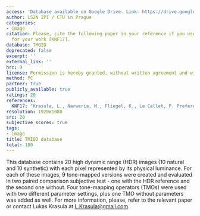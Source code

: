 ```yaml
---
access: 'Database available on Google Drive. Link: https://drive.google.com/file/d/0B7jKyX6oxhG3OUs4OHA5MFRMVWs/view?usp=sharing&resourcekey=0-ZHMdz5_I-iSWVWDFZNOpDg'
author: LS2N IPI / CTU in Prague
categories:
- image
citation: Please, cite the following paper in your reference if you use this database
  for your work [KNF17].
database: TMQID
deprecated: false
excerpt: ''
external_link: ''
hrc: 9
license: Permission is hereby granted, without written agreement and without license or royalty fees, to use, copy, modify, and distribute the data provided and its documentation for research purpose only. The data provided may not be commercially distributed. In no event shall the authors or their institutions be liable to any party for direct, indirect, special, incidental, or consequential damages arising out of the use of the data and its documentation. The authors specifically disclaim any warranties. The data provided hereunder is on an "as is" basis and the authors or their institutions have no obligation to provide maintanance, support, updates, enhancements, or modifications.
method: PC
partner: true
publicly_available: true
ratings: 20
references:
  KNF17: "Krasula, L., Narwaria, M., Fliegel, K., Le Callet, P. Preference of Experience in Image Tone-Mapping: Dataset and Framework for Objective Measures Comparison, IEEE Journal of Selected Topics in Signal Processing, vol. 11, no. 1, pp. 64 - 74, 2017."
resolution: 1920x1080
src: 20
subjective_scores: true
tags:
- image
title: TMIQD database
total: 180
---
```


This database contains 20 high dynamic range (HDR) images (10 natural and 10 synthetic) with each pixel represented by its physical luminance. For each of these images, 9 tone-mapped versions were created and evaluated in two paired comparison subjective test - one with the HDR reference and the second one without. Four tone-mapping operators (TMOs) were used with two different parameter settings, plus one TMO without parameters was added as well. For more information, please, refer to the relevant paper or contact Lukas Krasula at L.Krasula@gmail.com.
